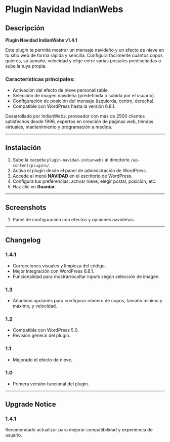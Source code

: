 # Plugin Navidad IndianWebs

## Descripción

**Plugin Navidad IndianWebs v1.4.1**

Este plugin te permite mostrar un mensaje navideño y un efecto de nieve en tu sitio web de forma rápida y sencilla. Configura fácilmente cuántos copos quieres, su tamaño, velocidad y elige entre varias postales prediseñadas o sube la tuya propia.

### Características principales:

- Activación del efecto de nieve personalizable.
- Selección de imagen navideña (predefinida o subida por el usuario).
- Configuración de posición del mensaje (izquierda, centro, derecha).
- Compatible con WordPress hasta la versión 6.8.1.

Desarrollado por IndianWebs, proveedor con más de 2500 clientes satisfechos desde 1996, expertos en creación de páginas web, tiendas virtuales, mantenimiento y programación a medida.

---

## Instalación

1. Sube la carpeta `plugin-navidad-indianwebs` al directorio `/wp-content/plugins/`.
2. Activa el plugin desde el panel de administración de WordPress.
3. Accede al menú **NAVIDAD** en el escritorio de WordPress.
4. Configura tus preferencias: activar nieve, elegir postal, posición, etc.
5. Haz clic en **Guardar**.

---

## Screenshots

1. Panel de configuración con efectos y opciones navideñas.

---

## Changelog

### 1.4.1

- Correcciones visuales y limpieza del código.
- Mejor integración con WordPress 6.8.1.
- Funcionalidad para mostrar/ocultar inputs según selección de imagen.

### 1.3

- Añadidas opciones para configurar número de copos, tamaño mínimo y máximo, y velocidad.

### 1.2

- Compatible con WordPress 5.0.
- Revisión general del plugin.

### 1.1

- Mejorado el efecto de nieve.

### 1.0

- Primera versión funcional del plugin.

---

## Upgrade Notice

### 1.4.1

Recomendado actualizar para mejorar compatibilidad y experiencia de usuario.
